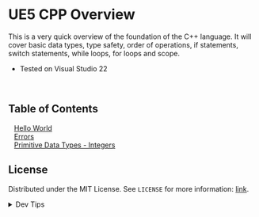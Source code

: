 # UE5 CPP Overview


<!-- OVERVIEW -->
This is a very quick overview of the foundation of the C++ language. It will cover basic data types, type safety, order of operations, if statements, switch statements, while loops, for loops and scope.

* Tested on Visual Studio 22

<br>

<!-- TOC -->
## Table of Contents

<kbd></kbd> &nbsp;&nbsp; [Hello World](hello-world/README.md#user-content-hello-world) <br>
<kbd></kbd> &nbsp;&nbsp; [Errors](errors/README.md#user-content-errors) <br>
<kbd></kbd> &nbsp;&nbsp; [Primitive Data Types - Integers](integers/README.md#user-content-primitive-data-types---integers) <br>

<!-- LICENSE -->
## License
Distributed under the MIT License. See `LICENSE` for more information: [link](LICENSE).

</details>
<details><summary>Dev Tips</summary>
make git m="add commit message"
</details>